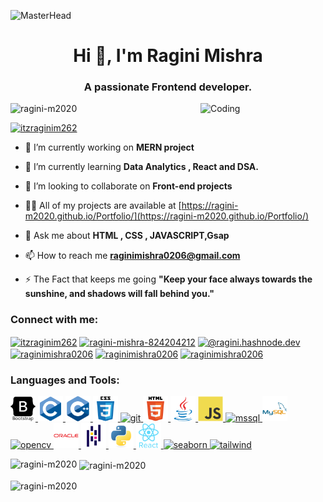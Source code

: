 ![MasterHead](https://user-images.githubusercontent.com/74038190/241765440-80728820-e06b-4f96-9c9e-9df46f0cc0a5.gif)

<h1 align="center">Hi 👋, I'm Ragini Mishra</h1>
<h3 align="center">A passionate Frontend developer.</h3>
<img align="right" alt="Coding" width="200" src="https://img.freepik.com/premium-vector/female-designer-using-desktop_24877-76634.jpg?w=150"/>
<p align="left"> <img src="https://komarev.com/ghpvc/?username=ragini-m2020&label=Profile%20views&color=0e75b6&style=flat" alt="ragini-m2020" /> </p>

<p align="left"> <a href="https://twitter.com/itzraginim262" target="blank"><img src="https://img.shields.io/twitter/follow/itzraginim262?logo=twitter&style=for-the-badge" alt="itzraginim262" /></a> </p>

- 🔭 I’m currently working on **MERN project**

- 🌱 I’m currently learning **Data Analytics , React and DSA.**

- 👯 I’m looking to collaborate on **Front-end projects**

- 👨‍💻 All of my projects are available at [https://ragini-m2020.github.io/Portfolio/](https://ragini-m2020.github.io/Portfolio/)

- 💬 Ask me about **HTML , CSS , JAVASCRIPT,Gsap**

- 📫 How to reach me **raginimishra0206@gmail.com**

- ⚡ The Fact that keeps me going **"Keep your face always towards the sunshine, and shadows will fall behind you."**

<h3 align="left">Connect with me:</h3>
<p align="left">
<a href="https://twitter.com/itzraginim262" target="blank"><img align="center" src="https://raw.githubusercontent.com/rahuldkjain/github-profile-readme-generator/master/src/images/icons/Social/twitter.svg" alt="itzraginim262" height="30" width="40" /></a>
<a href="https://linkedin.com/in/ragini-mishra-824204212" target="blank"><img align="center" src="https://raw.githubusercontent.com/rahuldkjain/github-profile-readme-generator/master/src/images/icons/Social/linked-in-alt.svg" alt="ragini-mishra-824204212" height="30" width="40" /></a>
<a href="https://hashnode.com/@ragini.hashnode.dev" target="blank"><img align="center" src="https://raw.githubusercontent.com/rahuldkjain/github-profile-readme-generator/master/src/images/icons/Social/hashnode.svg" alt="@ragini.hashnode.dev" height="30" width="40" /></a>
<a href="https://www.hackerrank.com/raginimishra0206" target="blank"><img align="center" src="https://raw.githubusercontent.com/rahuldkjain/github-profile-readme-generator/master/src/images/icons/Social/hackerrank.svg" alt="raginimishra0206" height="30" width="40" /></a>
<a href="https://www.leetcode.com/raginimishra0206" target="blank"><img align="center" src="https://raw.githubusercontent.com/rahuldkjain/github-profile-readme-generator/master/src/images/icons/Social/leet-code.svg" alt="raginimishra0206" height="30" width="40" /></a>
<a href="https://auth.geeksforgeeks.org/user/raginimishra0206" target="blank"><img align="center" src="https://raw.githubusercontent.com/rahuldkjain/github-profile-readme-generator/master/src/images/icons/Social/geeks-for-geeks.svg" alt="raginimishra0206" height="30" width="40" /></a>
</p>

<h3 align="left">Languages and Tools:</h3>
<p align="left"> <a href="https://getbootstrap.com" target="_blank" rel="noreferrer"> <img src="https://raw.githubusercontent.com/devicons/devicon/master/icons/bootstrap/bootstrap-plain-wordmark.svg" alt="bootstrap" width="40" height="40"/> </a> <a href="https://www.cprogramming.com/" target="_blank" rel="noreferrer"> <img src="https://raw.githubusercontent.com/devicons/devicon/master/icons/c/c-original.svg" alt="c" width="40" height="40"/> </a> <a href="https://www.w3schools.com/cpp/" target="_blank" rel="noreferrer"> <img src="https://raw.githubusercontent.com/devicons/devicon/master/icons/cplusplus/cplusplus-original.svg" alt="cplusplus" width="40" height="40"/> </a> <a href="https://www.w3schools.com/css/" target="_blank" rel="noreferrer"> <img src="https://raw.githubusercontent.com/devicons/devicon/master/icons/css3/css3-original-wordmark.svg" alt="css3" width="40" height="40"/> </a> <a href="https://git-scm.com/" target="_blank" rel="noreferrer"> <img src="https://www.vectorlogo.zone/logos/git-scm/git-scm-icon.svg" alt="git" width="40" height="40"/> </a> <a href="https://www.w3.org/html/" target="_blank" rel="noreferrer"> <img src="https://raw.githubusercontent.com/devicons/devicon/master/icons/html5/html5-original-wordmark.svg" alt="html5" width="40" height="40"/> </a> <a href="https://www.java.com" target="_blank" rel="noreferrer"> <img src="https://raw.githubusercontent.com/devicons/devicon/master/icons/java/java-original.svg" alt="java" width="40" height="40"/> </a> <a href="https://developer.mozilla.org/en-US/docs/Web/JavaScript" target="_blank" rel="noreferrer"> <img src="https://raw.githubusercontent.com/devicons/devicon/master/icons/javascript/javascript-original.svg" alt="javascript" width="40" height="40"/> </a> <a href="https://www.microsoft.com/en-us/sql-server" target="_blank" rel="noreferrer"> <img src="https://www.svgrepo.com/show/303229/microsoft-sql-server-logo.svg" alt="mssql" width="40" height="40"/> </a> <a href="https://www.mysql.com/" target="_blank" rel="noreferrer"> <img src="https://raw.githubusercontent.com/devicons/devicon/master/icons/mysql/mysql-original-wordmark.svg" alt="mysql" width="40" height="40"/> </a> <a href="https://opencv.org/" target="_blank" rel="noreferrer"> <img src="https://www.vectorlogo.zone/logos/opencv/opencv-icon.svg" alt="opencv" width="40" height="40"/> </a> <a href="https://www.oracle.com/" target="_blank" rel="noreferrer"> <img src="https://raw.githubusercontent.com/devicons/devicon/master/icons/oracle/oracle-original.svg" alt="oracle" width="40" height="40"/> </a> <a href="https://pandas.pydata.org/" target="_blank" rel="noreferrer"> <img src="https://raw.githubusercontent.com/devicons/devicon/2ae2a900d2f041da66e950e4d48052658d850630/icons/pandas/pandas-original.svg" alt="pandas" width="40" height="40"/> </a> <a href="https://www.python.org" target="_blank" rel="noreferrer"> <img src="https://raw.githubusercontent.com/devicons/devicon/master/icons/python/python-original.svg" alt="python" width="40" height="40"/> </a> <a href="https://reactjs.org/" target="_blank" rel="noreferrer"> <img src="https://raw.githubusercontent.com/devicons/devicon/master/icons/react/react-original-wordmark.svg" alt="react" width="40" height="40"/> </a> <a href="https://seaborn.pydata.org/" target="_blank" rel="noreferrer"> <img src="https://seaborn.pydata.org/_images/logo-mark-lightbg.svg" alt="seaborn" width="40" height="40"/> </a> <a href="https://tailwindcss.com/" target="_blank" rel="noreferrer"> <img src="https://www.vectorlogo.zone/logos/tailwindcss/tailwindcss-icon.svg" alt="tailwind" width="40" height="40"/> </a> </p>

<p><img align="left" src="https://github-readme-stats.vercel.app/api/top-langs?username=ragini-m2020&show_icons=true&locale=en&layout=compact" alt="ragini-m2020" /></p>

<p>&nbsp;<img align="center" src="https://github-readme-stats.vercel.app/api?username=ragini-m2020&show_icons=true&locale=en" alt="ragini-m2020" /></p>

<p><img align="center" src="https://github-readme-streak-stats.herokuapp.com/?user=ragini-m2020&" alt="ragini-m2020" /></p>
